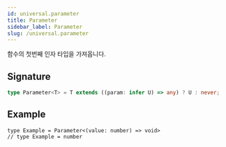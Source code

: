 ```yaml
---
id: universal.parameter
title: Parameter
sidebar_label: Parameter
slug: /universal.parameter
---
```






함수의 첫번째 인자 타입을 가져옵니다.

## Signature

```typescript
type Parameter<T> = T extends ((param: infer U) => any) ? U : never;
```

## Example


```tsx
type Example = Parameter<(value: number) => void>
// type Example = number
```

